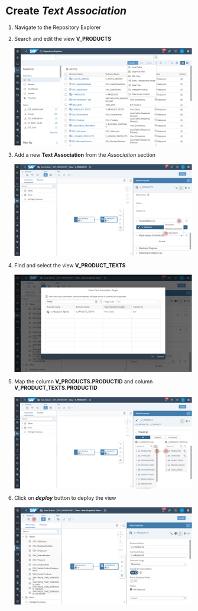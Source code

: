# Create <i>Text Association</i>

1. Navigate to the Repository Explorer
2. Search and edit the view **V_PRODUCTS**
   <br><br>![](/exercises/ex1/images/create_in_repository_explorer.png)  
3. Add a new <b>Text Association</b> from the <i>Association</i> section  
  <br>![](../images/create_products_dimension_03.png)

4. Find and select the view <b>V_PRODUCT_TEXTS</b>
  <br><br>![](../images/create_products_dimension_05.png)

5. Map the column <b>V_PRODUCTS.PRODUCTID</b> and column <b>V_PRODUCT_TEXTS.PRODUCTID</b>
  <br><br>![](../images/create_products_dimension_04.png)

6. Click on <b><i>deploy</i></b> button to deploy the view
  <br><br>![](../images/create_products_dimension_07.png)
